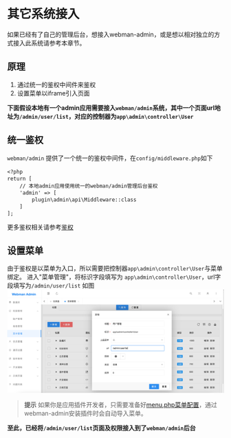 # 其它系统接入

如果已经有了自己的管理后台，想接入webman-admin，或是想以相对独立的方式接入此系统请参考本章节。

## 原理
1. 通过统一的鉴权中间件来鉴权
2. 设置菜单以iframe引入页面

**下面假设本地有一个admin应用需要接入`webman/admin`系统，其中一个页面url地址为`/admin/user/list`，对应的控制器为`app\admin\controller\User`**

## 统一鉴权
`webman/admin` 提供了一个统一的鉴权中间件，在`config/middleware.php`如下

```
<?php
return [
    // 本地admin应用使用统一的webman/admin管理后台鉴权
    'admin' => [
        plugin\admin\api\Middleware::class
    ]
];
```

更多鉴权相关请参考[鉴权](auth.md)

## 设置菜单
由于鉴权是以菜单为入口，所以需要把控制器`app\admin\controller\User`与菜单绑定。
进入"菜单管理"，将标识字段填写为 `app\admin\controller\User`，url字段填写为`/admin/user/list` 如图
![img_1.png](img_1.png)

> **提示**
> 如果你是应用插件开发者，只需要准备好[menu.php菜单配置](../app-development/menu.md)，通过webman-admin安装插件时会自动导入菜单。


**至此，已经将`/admin/user/list`页面及权限接入到了`webman/admin`后台**
